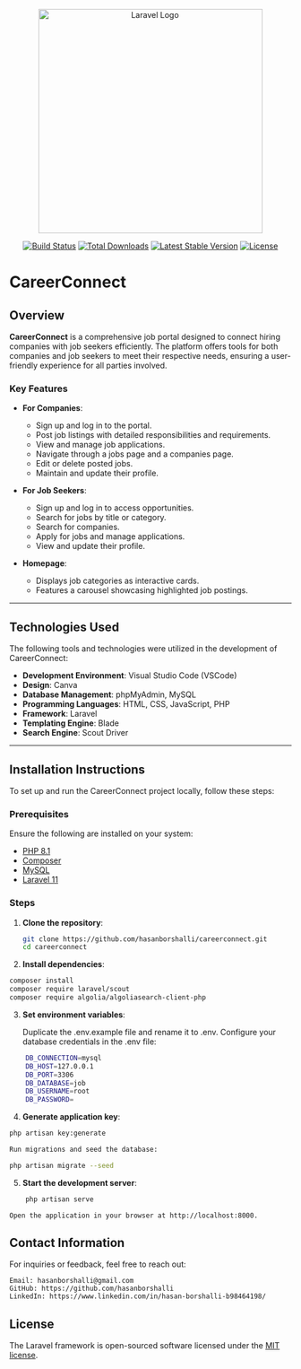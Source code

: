 <p align="center"><a href="https://laravel.com" target="_blank"><img src="https://raw.githubusercontent.com/laravel/art/master/logo-lockup/5%20SVG/2%20CMYK/1%20Full%20Color/laravel-logolockup-cmyk-red.svg" width="400" alt="Laravel Logo"></a></p>

<p align="center">
<a href="https://github.com/laravel/framework/actions"><img src="https://github.com/laravel/framework/workflows/tests/badge.svg" alt="Build Status"></a>
<a href="https://packagist.org/packages/laravel/framework"><img src="https://img.shields.io/packagist/dt/laravel/framework" alt="Total Downloads"></a>
<a href="https://packagist.org/packages/laravel/framework"><img src="https://img.shields.io/packagist/v/laravel/framework" alt="Latest Stable Version"></a>
<a href="https://packagist.org/packages/laravel/framework"><img src="https://img.shields.io/packagist/l/laravel/framework" alt="License"></a>
</p>

# CareerConnect

## Overview

**CareerConnect** is a comprehensive job portal designed to connect hiring companies with job seekers efficiently. The platform offers tools for both companies and job seekers to meet their respective needs, ensuring a user-friendly experience for all parties involved.

### Key Features

-   **For Companies**:

    -   Sign up and log in to the portal.
    -   Post job listings with detailed responsibilities and requirements.
    -   View and manage job applications.
    -   Navigate through a jobs page and a companies page.
    -   Edit or delete posted jobs.
    -   Maintain and update their profile.

-   **For Job Seekers**:

    -   Sign up and log in to access opportunities.
    -   Search for jobs by title or category.
    -   Search for companies.
    -   Apply for jobs and manage applications.
    -   View and update their profile.

-   **Homepage**:
    -   Displays job categories as interactive cards.
    -   Features a carousel showcasing highlighted job postings.

---

## Technologies Used

The following tools and technologies were utilized in the development of CareerConnect:

-   **Development Environment**: Visual Studio Code (VSCode)
-   **Design**: Canva
-   **Database Management**: phpMyAdmin, MySQL
-   **Programming Languages**: HTML, CSS, JavaScript, PHP
-   **Framework**: Laravel
-   **Templating Engine**: Blade
-   **Search Engine**: Scout Driver

---

## Installation Instructions

To set up and run the CareerConnect project locally, follow these steps:

### Prerequisites

Ensure the following are installed on your system:

-   [PHP 8.1](https://www.php.net/)
-   [Composer](https://getcomposer.org/)
-   [MySQL](https://www.mysql.com/)
-   [Laravel 11](https://laravel.com/)

### Steps

1. **Clone the repository**:
    ```bash
    git clone https://github.com/hasanborshalli/careerconnect.git
    cd careerconnect
    ```
2. **Install dependencies**:

```bash
composer install
composer require laravel/scout
composer require algolia/algoliasearch-client-php
```

3. **Set environment variables**:

    Duplicate the .env.example file and rename it to .env.
    Configure your database credentials in the .env file:

```bash
    DB_CONNECTION=mysql
    DB_HOST=127.0.0.1
    DB_PORT=3306
    DB_DATABASE=job
    DB_USERNAME=root
    DB_PASSWORD=
```

4. **Generate application key**:

```bash
php artisan key:generate

Run migrations and seed the database:

php artisan migrate --seed
```

5. **Start the development server**:

```bash
    php artisan serve
```

    Open the application in your browser at http://localhost:8000.

## Contact Information

For inquiries or feedback, feel free to reach out:

    Email: hasanborshalli@gmail.com
    GitHub: https://github.com/hasanborshalli
    LinkedIn: https://www.linkedin.com/in/hasan-borshalli-b98464198/

## License

The Laravel framework is open-sourced software licensed under the [MIT license](https://opensource.org/licenses/MIT).
